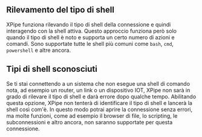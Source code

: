 ## Rilevamento del tipo di shell

XPipe funziona rilevando il tipo di shell della connessione e quindi interagendo con la shell attiva. Questo approccio funziona però solo quando il tipo di shell è noto e supporta un certo numero di azioni e comandi. Sono supportate tutte le shell più comuni come `bash`, `cmd`, `powershell` e altre ancora.

## Tipi di shell sconosciuti

Se ti stai connettendo a un sistema che non esegue una shell di comando nota, ad esempio un router, un link o un dispositivo IOT, XPipe non sarà in grado di rilevare il tipo di shell e darà errore dopo qualche tempo. Abilitando questa opzione, XPipe non tenterà di identificare il tipo di shell e lancerà la shell così com'è. In questo modo potrai aprire la connessione senza errori, ma molte funzioni, come ad esempio il browser di file, lo scripting, le subconnessioni e altro ancora, non saranno supportate per questa connessione.

